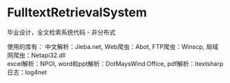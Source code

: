 # FulltextRetrievalSystem
毕业设计，全文检索系统代码 - 非分布式

使用的库有：
中文解析：Jieba.net, Web爬虫：Abot, FTP爬虫：Winscp, 局域网爬虫：Netapi32.dll  
excel解析：NPOI, word和ppt解析：DotMaysWind.Office, pdf解析：itextsharp  
日志：log4net
